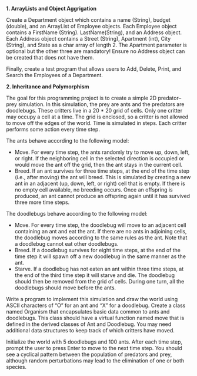 **1. ArrayLists and Object Aggrigation**

Create a Department object which contains a name (String), budget (double), and an ArrayList of Employee objects. Each Employee object contains a FirstName (String). LastName(String), and an Address object. Each Address object contains a Street (String), Apartment (int), City (String), and State as a char array of length 2. The Apartment parameter is optional but the other three are mandatory! Ensure no Address object can be created that does not have them.

Finally, create a test program that allows users to Add, Delete, Print, and Search the Employees of a Department.

**2. Inheritance and Polymorphism**

The goal for this programming project is to create a simple 2D predator–prey simulation. In this simulation, the prey are ants and the predators are doodlebugs. These critters live in a 20 * 20 grid of cells. Only one critter may occupy a cell at a time. The grid is enclosed, so a critter is not allowed to move off the edges of the world. Time is simulated in steps. Each critter performs some action every time step.

The ants behave according to the following model:
- Move. For every time step, the ants randomly try to move up, down, left, or right. If the neighboring cell in the selected direction is occupied or would
move the ant off the grid, then the ant stays in the current cell.
- Breed. If an ant survives for three time steps, at the end of the time step (i.e., after moving) the ant will breed. This is simulated by creating a new ant in an adjacent (up, down, left, or right) cell that is empty. If there is no empty cell available, no breeding occurs. Once an offspring is produced, an ant cannot
produce an offspring again until it has survived three more time steps.

The doodlebugs behave according to the following model:
- Move. For every time step, the doodlebug will move to an adjacent cell containing an ant and eat the ant. If there are no ants in adjoining cells, the doodlebug moves according to the same rules as the ant. Note that a doodlebug cannot eat other doodlebugs.
- Breed. If a doodlebug survives for eight time steps, at the end of the time step it will spawn off a new doodlebug in the same manner as the ant.
- Starve. If a doodlebug has not eaten an ant within three time steps, at the end of the third time step it will starve and die. The doodlebug should then be removed from the grid of cells.
During one turn, all the doodlebugs should move before the ants.

Write a program to implement this simulation and draw the world using ASCII characters of “O” for an ant and “X” for a doodlebug. Create a class named Organism that encapsulates basic data common to ants and doodlebugs. This class should have a virtual function named move that is defined in the derived classes of Ant and Doodlebug. You may need additional data structures to keep track of which critters have moved.

Initialize the world with 5 doodlebugs and 100 ants. After each time step, prompt the user to press Enter to move to the next time step. You should see a cyclical pattern between the population of predators and prey, although random perturbations may lead to the elimination of one or both species.
